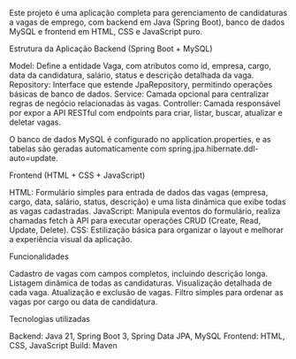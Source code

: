 Este projeto é uma aplicação completa para gerenciamento de candidaturas a vagas de emprego, com backend em Java (Spring Boot), banco de dados MySQL e frontend em HTML, CSS e JavaScript puro.

Estrutura da Aplicação
Backend (Spring Boot + MySQL)

Model: Define a entidade Vaga, com atributos como id, empresa, cargo, data da candidatura, salário, status e descrição detalhada da vaga.
Repository: Interface que estende JpaRepository, permitindo operações básicas de banco de dados.
Service: Camada opcional para centralizar regras de negócio relacionadas às vagas.
Controller: Camada responsável por expor a API RESTful com endpoints para criar, listar, buscar, atualizar e deletar vagas.

O banco de dados MySQL é configurado no application.properties, e as tabelas são geradas automaticamente com spring.jpa.hibernate.ddl-auto=update.

Frontend (HTML + CSS + JavaScript)

HTML: Formulário simples para entrada de dados das vagas (empresa, cargo, data, salário, status, descrição) e uma lista dinâmica que exibe todas as vagas cadastradas.
JavaScript: Manipula eventos do formulário, realiza chamadas fetch à API para executar operações CRUD (Create, Read, Update, Delete).
CSS: Estilização básica para organizar o layout e melhorar a experiência visual da aplicação.

Funcionalidades

Cadastro de vagas com campos completos, incluindo descrição longa.
Listagem dinâmica de todas as candidaturas.
Visualização detalhada de cada vaga.
Atualização e exclusão de vagas.
Filtro simples para ordenar as vagas por cargo ou data de candidatura.

Tecnologias utilizadas

Backend: Java 21, Spring Boot 3, Spring Data JPA, MySQL
Frontend: HTML, CSS, JavaScript
Build: Maven
